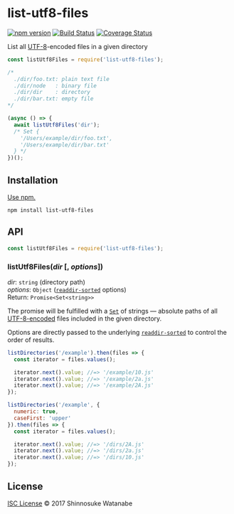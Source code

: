 # list-utf8-files

[![npm version](https://img.shields.io/npm/v/list-utf8-files.svg)](https://www.npmjs.com/package/list-utf8-files)
[![Build Status](https://travis-ci.org/shinnn/list-utf8-files.svg?branch=master)](https://travis-ci.org/shinnn/list-utf8-files)
[![Coverage Status](https://img.shields.io/coveralls/shinnn/list-utf8-files.svg)](https://coveralls.io/github/shinnn/list-utf8-files?branch=master)

List all [UTF-8](https://tools.ietf.org/html/rfc3629)-encoded files in a given directory

```javascript
const listUtf8Files = require('list-utf8-files');

/*
  ./dir/foo.txt: plain text file
  ./dir/node   : binary file
  ./dir/dir    : directory
  ./dir/bar.txt: empty file
*/

(async () => {
  await listUtf8Files('dir');
  /* Set {
    '/Users/example/dir/foo.txt',
    '/Users/example/dir/bar.txt'
  } */
})();
```

## Installation

[Use npm.](https://docs.npmjs.com/cli/install)

```
npm install list-utf8-files
```

## API

```javascript
const listUtf8Files = require('list-utf8-files');
```

### listUtf8Files(*dir* [, *options*])

*dir*: `string` (directory path)  
*options*: `Object` ([`readdir-sorted`](https://github.com/shinnn/readdir-sorted) options)  
Return: `Promise<Set<string>>`

The promise will be fulfilled with a [`Set`](https://developer.mozilla.org/docs/Web/JavaScript/Reference/Global_Objects/Set) of strings — absolute paths of all [UTF-8-encoded](https://github.com/wayfind/is-utf8) files included in the given directory.

Options are directly passed to the underlying [`readdir-sorted`](https://github.com/shinnn/readdir-sorted#readdirsortedpath--options) to control the order of results.

```javascript
listDirectories('/example').then(files => {
  const iterator = files.values();

  iterator.next().value; //=> '/example/10.js'
  iterator.next().value; //=> '/example/2a.js'
  iterator.next().value; //=> '/example/2A.js'
});

listDirectories('/example', {
  numeric: true,
  caseFirst: 'upper'
}).then(files => {
  const iterator = files.values();

  iterator.next().value; //=> '/dirs/2A.js'
  iterator.next().value; //=> '/dirs/2a.js'
  iterator.next().value; //=> '/dirs/10.js'
});
```

## License

[ISC License](./LICENSE) © 2017 Shinnosuke Watanabe
